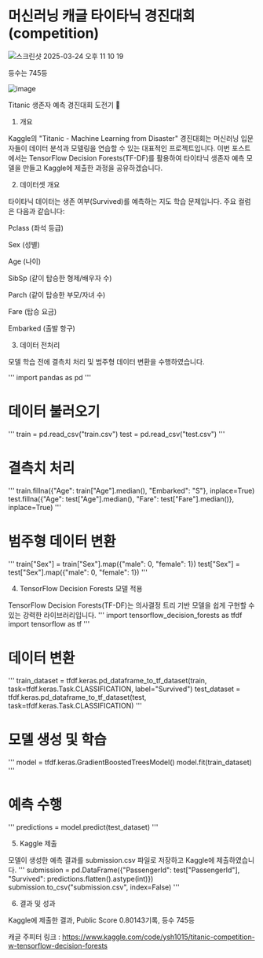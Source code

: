 # 머신러닝 캐글 타이타닉 경진대회(competition)


![스크린샷 2025-03-24 오후 11 10 19](https://github.com/user-attachments/assets/235e0f84-a6f6-42c0-9ccd-472f8af387a5)

등수는 745등

![image](https://github.com/user-attachments/assets/497999ae-6156-4f92-9fc9-4312eb665b52)

Titanic 생존자 예측 경진대회 도전기 🚢

1. 개요

Kaggle의 "Titanic - Machine Learning from Disaster" 경진대회는 머신러닝 입문자들이 데이터 분석과 모델링을 연습할 수 있는 대표적인 프로젝트입니다. 이번 포스트에서는 TensorFlow Decision Forests(TF-DF)를 활용하여 타이타닉 생존자 예측 모델을 만들고 Kaggle에 제출한 과정을 공유하겠습니다.

2. 데이터셋 개요

타이타닉 데이터는 생존 여부(Survived)를 예측하는 지도 학습 문제입니다. 주요 컬럼은 다음과 같습니다:

Pclass (좌석 등급)

Sex (성별)

Age (나이)

SibSp (같이 탑승한 형제/배우자 수)

Parch (같이 탑승한 부모/자녀 수)

Fare (탑승 요금)

Embarked (출발 항구)

3. 데이터 전처리

모델 학습 전에 결측치 처리 및 범주형 데이터 변환을 수행하였습니다.

'''
import pandas as pd
'''

# 데이터 불러오기
'''
train = pd.read_csv("train.csv")
test = pd.read_csv("test.csv")
'''

# 결측치 처리
'''
train.fillna({"Age": train["Age"].median(), "Embarked": "S"}, inplace=True)
test.fillna({"Age": test["Age"].median(), "Fare": test["Fare"].median()}, inplace=True)
'''

# 범주형 데이터 변환
'''
train["Sex"] = train["Sex"].map({"male": 0, "female": 1})
test["Sex"] = test["Sex"].map({"male": 0, "female": 1})
'''

4. TensorFlow Decision Forests 모델 적용

TensorFlow Decision Forests(TF-DF)는 의사결정 트리 기반 모델을 쉽게 구현할 수 있는 강력한 라이브러리입니다.
'''
import tensorflow_decision_forests as tfdf
import tensorflow as tf
'''

# 데이터 변환
'''
train_dataset = tfdf.keras.pd_dataframe_to_tf_dataset(train, task=tfdf.keras.Task.CLASSIFICATION, label="Survived")
test_dataset = tfdf.keras.pd_dataframe_to_tf_dataset(test, task=tfdf.keras.Task.CLASSIFICATION)
'''

# 모델 생성 및 학습
'''
model = tfdf.keras.GradientBoostedTreesModel()
model.fit(train_dataset)
'''

# 예측 수행
'''
predictions = model.predict(test_dataset)
'''

5. Kaggle 제출

모델이 생성한 예측 결과를 submission.csv 파일로 저장하고 Kaggle에 제출하였습니다.
'''
submission = pd.DataFrame({"PassengerId": test["PassengerId"], "Survived": predictions.flatten().astype(int)})
submission.to_csv("submission.csv", index=False)
'''

6. 결과 및 성과

Kaggle에 제출한 결과, Public Score 0.80143기록, 등수 745등

캐글 주피터 링크 : <https://www.kaggle.com/code/ysh1015/titanic-competition-w-tensorflow-decision-forests>
